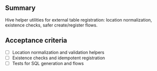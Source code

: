 ## Summary

Hive helper utilities for external table registration: location normalization, existence checks, safer create/register flows.

## Acceptance criteria

- [ ] Location normalization and validation helpers
- [ ] Existence checks and idempotent registration
- [ ] Tests for SQL generation and flows
